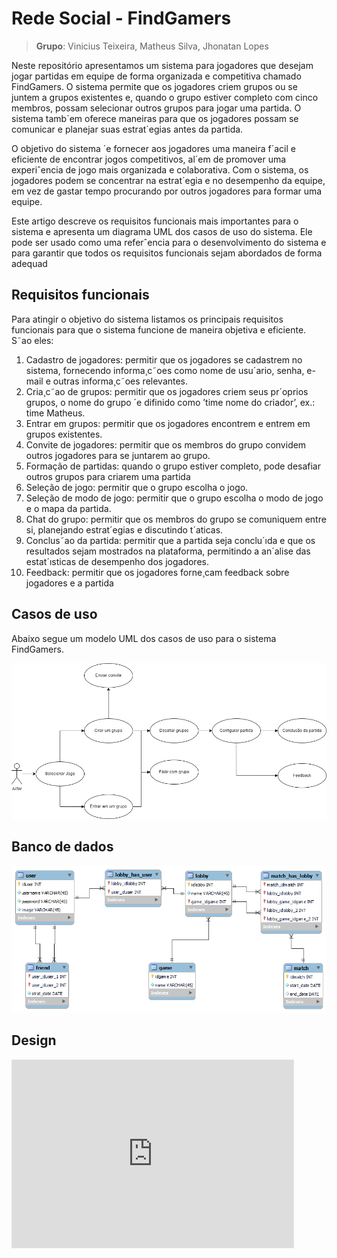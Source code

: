 # Rede Social - FindGamers

> **Grupo**: Vinicius Teixeira, Matheus Silva, Jhonatan Lopes

Neste repositório apresentamos um sistema para jogadores que desejam jogar partidas em equipe de forma organizada e competitiva chamado FindGamers.
O sistema permite que os jogadores criem grupos ou se juntem a grupos existentes e, quando o grupo estiver completo com cinco membros, possam selecionar outros grupos para jogar uma partida. O sistema tamb´em oferece maneiras para que os jogadores possam se comunicar e planejar suas
estrat´egias antes da partida.

O objetivo do sistema ´e fornecer aos jogadores uma maneira f´acil e eficiente de encontrar jogos competitivos, al´em de promover uma experiˆencia de jogo mais organizada e colaborativa. Com o sistema, os jogadores podem se concentrar na estrat´egia e no desempenho da equipe, em vez de gastar tempo procurando por outros jogadores para formar uma equipe.

Este artigo descreve os requisitos funcionais mais importantes para o sistema e apresenta um diagrama UML dos casos de uso do sistema. Ele pode ser usado como uma referˆencia para o desenvolvimento do sistema e para garantir que todos os requisitos funcionais sejam abordados de forma adequad

## Requisitos funcionais 

Para atingir o objetivo do sistema listamos os principais requisitos funcionais para que o sistema funcione de maneira objetiva e eficiente. S˜ao
eles:

1. Cadastro de jogadores: permitir que os jogadores se cadastrem no sistema, fornecendo informa¸c˜oes como nome de usu´ario, senha, e-mail e
outras informa¸c˜oes relevantes.
2. Cria¸c˜ao de grupos: permitir que os jogadores criem seus pr´oprios grupos, o nome do grupo ´e difinido como ’time nome do criador’, ex.: time
Matheus.
3. Entrar em grupos: permitir que os jogadores encontrem e entrem em
grupos existentes.
4. Convite de jogadores: permitir que os membros do grupo convidem
outros jogadores para se juntarem ao grupo.
5. Formação de partidas: quando o grupo estiver completo, pode desafiar
outros grupos para criarem uma partida
6. Seleção de jogo: permitir que o grupo escolha o jogo.
7. Seleção de modo de jogo: permitir que o grupo escolha o modo de jogo
e o mapa da partida.
8. Chat do grupo: permitir que os membros do grupo se comuniquem
entre si, planejando estrat´egias e discutindo t´aticas.
9. Conclus˜ao da partida: permitir que a partida seja conclu´ıda e que os
resultados sejam mostrados na plataforma, permitindo a an´alise das
estat´ısticas de desempenho dos jogadores.
10. Feedback: permitir que os jogadores forne¸cam feedback sobre jogadores
e a partida

## Casos de uso

Abaixo segue um modelo UML dos casos de uso para o sistema FindGamers.

<img title="Diagrama UML de Casos de Uso" alt="Diagrama UML de Casos de uso" src="../.github/casos-uso.drawio.png" style="background: #fff">

## Banco de dados

<img title="Diagrama do modelo relacional do banco" alt="Modelo relacional do banco" src="../.github/eer-diagram.png" style="background: #fff">

## Design

<iframe style="border: 1px solid rgba(0, 0, 0, 0.1);" width="450" height="300" src="https://www.figma.com/embed?embed_host=share&url=https%3A%2F%2Fwww.figma.com%2Ffile%2Fuiq7AoFEnktqLuJ5OGgFrZ%2FFindGamers---Trabalho-SD%3Ftype%3Ddesign%26node-id%3D0%253A1%26t%3DeDVr9yBLmyQPUY5y-1" allowfullscreen></iframe>